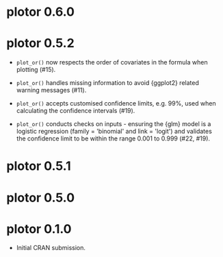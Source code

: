 # plotor 0.6.0

# plotor 0.5.2

* `plot_or()` now respects the order of covariates in the formula when plotting 
(#15).

* `plot_or()` handles missing information to avoid {ggplot2} related warning 
messages (#11).

* `plot_or()` accepts customised confidence limits, e.g. 99%, used when 
calculating the confidence intervals (#19).

* `plot_or()` conducts checks on inputs - ensuring the {glm} model is 
a logistic regression (family = 'binomial' and link = 'logit') and validates the
confidence limit to be within the range 0.001 to 0.999 (#22, #19).

# plotor 0.5.1

# plotor 0.5.0

# plotor 0.1.0

* Initial CRAN submission.
